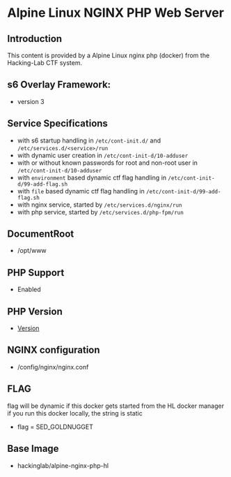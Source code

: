 # Alpine Linux NGINX PHP Web Server
## Introduction
This content is provided by a Alpine Linux nginx php (docker) from the Hacking-Lab CTF system. 

## s6 Overlay Framework:
* version 3

## Service Specifications
* with s6 startup handling in `/etc/cont-init.d/` and `/etc/services.d/<service>/run`
* with dynamic user creation  in `/etc/cont-init-d/10-adduser`
* with or without known passwords for root and non-root user in `/etc/cont-init-d/10-adduser`
* with `environment` based dynamic ctf flag handling in `/etc/cont-init-d/99-add-flag.sh`
* with `file` based dynamic ctf flag handling in `/etc/cont-init-d/99-add-flag.sh`
* with nginx service, started by `/etc/services.d/nginx/run`
* with php service, started by `/etc/services.d/php-fpm/run`

## DocumentRoot
* /opt/www

## PHP Support
* Enabled

## PHP Version
* [Version](index.php)

## NGINX configuration
* /config/nginx/nginx.conf

## FLAG
flag will be dynamic if this docker gets started from the HL docker manager
if you run this docker locally, the string is static

* flag = SED_GOLDNUGGET

## Base Image
* hackinglab/alpine-nginx-php-hl

